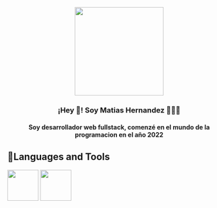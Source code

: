 
<p align="center" width="300">
   <img align="center" width="200" src="https://media.licdn.com/dms/image/D4D03AQH0pwDABZWU-w/profile-displayphoto-shrink_800_800/0/1666188187967?e=1685577600&v=beta&t=i-AdTEYZkvRBcMzCYhVgvmA4P24iJymbiEA98rJSDwg" />
   <h3 align="center">¡Hey 👋! Soy Matias Hernandez 👨🏻‍💻</h3>
</p>
<h4 align="center"> Soy desarrollador web fullstack, comenzé en el mundo de la programacion en el año 2022 </h4>

## 🔧Languages and Tools
 <img align="center" width="70" src="https://cdn-icons-png.flaticon.com/512/5968/5968292.png" />
 <img align="center" width="70" src="https://cdn-icons-png.flaticon.com/512/3334/3334886.png" />
</p>

